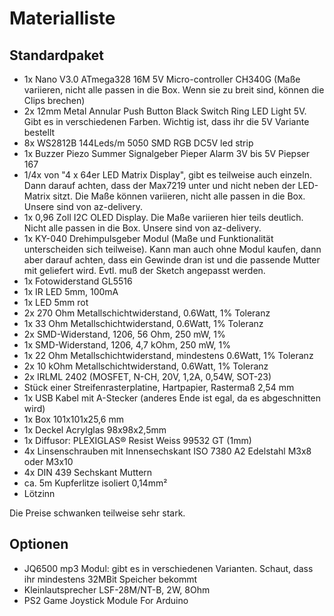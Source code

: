 # Materialliste
## Standardpaket
* 1x Nano V3.0 ATmega328 16M 5V Micro-controller CH340G (Maße variieren, nicht alle passen in die Box. Wenn sie zu breit sind, können die Clips brechen)
* 2x 12mm Metal Annular Push Button Black Switch Ring LED Light 5V. Gibt es in verschiedenen Farben. Wichtig ist, dass ihr die 5V Variante bestellt
* 8x WS2812B 144Leds/m 5050 SMD RGB DC5V led strip 
* 1x Buzzer Piezo Summer Signalgeber Pieper Alarm 3V bis 5V Piepser 167
* 1/4x von "4 x 64er LED Matrix Display", gibt es teilweise auch einzeln. Dann darauf achten, dass der Max7219 unter und nicht neben der LED-Matrix sitzt. Die Maße können variieren, nicht alle passen in die Box. Unsere sind von az-delivery.
* 1x 0,96 Zoll I2C OLED Display. Die Maße variieren hier teils deutlich. Nicht alle passen in die Box. Unsere sind von az-delivery.
* 1x KY-040 Drehimpulsgeber Modul (Maße und Funktionalität unterscheiden sich teilweise). Kann man auch ohne Modul kaufen, dann aber darauf achten, dass ein Gewinde dran ist und die passende Mutter mit geliefert wird. Evtl. muß der Sketch angepasst werden.
* 1x Fotowiderstand GL5516
* 1x IR LED 5mm, 100mA
* 1x LED 5mm rot
* 2x 270 Ohm Metallschichtwiderstand, 0.6Watt, 1% Toleranz
* 1x 33 Ohm Metallschichtwiderstand, 0.6Watt, 1% Toleranz
* 2x SMD-Widerstand, 1206, 56 Ohm, 250 mW, 1%
* 1x SMD-Widerstand, 1206, 4,7 kOhm, 250 mW, 1%
* 1x 22 Ohm Metallschichtwiderstand, mindestens 0.6Watt, 1% Toleranz
* 2x 10 kOhm Metallschichtwiderstand, 0.6Watt, 1% Toleranz
* 2x IRLML 2402 (MOSFET, N-CH, 20V, 1,2A, 0,54W, SOT-23)
* Stück einer Streifenrasterplatine, Hartpapier, Rastermaß 2,54 mm
* 1x USB Kabel mit A-Stecker (anderes Ende ist egal, da es abgeschnitten wird)
* 1x Box 101x101x25,6 mm
* 1x Deckel Acrylglas 98x98x2,5mm
* 1x Diffusor: PLEXIGLAS® Resist Weiss 99532 GT (1mm)
* 4x Linsenschrauben mit Innensechskant ISO 7380 A2 Edelstahl M3x8 oder M3x10
* 4x DIN 439 Sechskant Muttern
* ca. 5m Kupferlitze isoliert 0,14mm²
* Lötzinn

Die Preise schwanken teilweise sehr stark.

## Optionen
* JQ6500 mp3 Modul: gibt es in verschiedenen Varianten. Schaut, dass ihr mindestens 32MBit Speicher bekommt
* Kleinlautsprecher LSF-28M/NT-B, 2W, 8Ohm
* PS2 Game Joystick Module For Arduino
